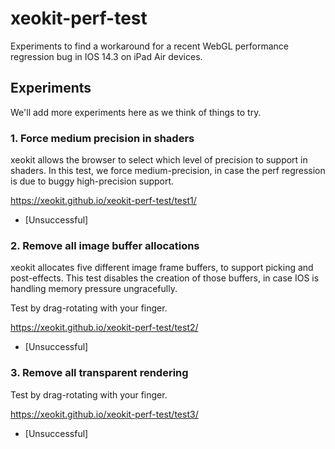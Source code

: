 # xeokit-perf-test

Experiments to find a workaround for a recent WebGL performance regression bug in IOS 14.3 on iPad Air devices.

## Experiments

We'll add more experiments here as we think of things to try.

### 1. Force medium precision in shaders

xeokit allows the browser to select which level of precision to support in shaders. In this test, we force medium-precision, 
in case the perf regression is due to buggy high-precision support.

https://xeokit.github.io/xeokit-perf-test/test1/

* [Unsuccessful]

### 2. Remove all image buffer allocations

xeokit allocates five different image frame buffers, to support picking and post-effects. This test disables the creation 
of those buffers, in case IOS is handling memory pressure ungracefully. 

Test by drag-rotating with your finger.  

https://xeokit.github.io/xeokit-perf-test/test2/

* [Unsuccessful] 


### 3. Remove all transparent rendering

Test by drag-rotating with your finger.

https://xeokit.github.io/xeokit-perf-test/test3/

* [Unsuccessful] 

